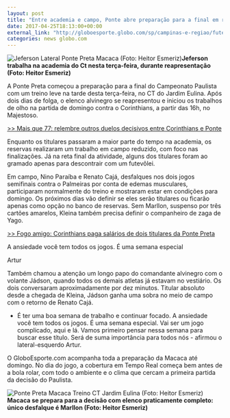 ```yaml
---
layout: post
title: "Entre academia e campo, Ponte abre preparação para a final em ritmo leve"
date: 2017-04-25T18:13:00+00:00
external_link: "http://globoesporte.globo.com/sp/campinas-e-regiao/futebol/times/ponte-preta/noticia/2017/04/entre-academia-e-campo-ponte-abre-preparacao-para-final-em-ritmo-leve.html"
categories: news globo.com
---
```

 ![Jeferson Lateral Ponte Preta Macaca (Foto: Heitor Esmeriz)](http://s2.glbimg.com/twsuzf1XH2igVmyRTrrqrMXIGtQ=/26x0:1200x900/300x230/s.glbimg.com/es/ge/f/original/2017/04/25/jeferson.jpg "Jeferson Lateral Ponte Preta Macaca (Foto: Heitor Esmeriz)")**Jeferson trabalha na academia do&nbsp;Ct nesta terça-feira, durante reapresentação (Foto: Heitor Esmeriz)**

A Ponte Preta começou a preparação para a final do Campeonato Paulista com um treino leve na tarde desta terça-feira, no CT do Jardim Eulina. Após dois dias de folga, o elenco alvinegro se reapresentou e iniciou os trabalhos de olho na partida de domingo contra o Corinthians, a partir das 16h, no Majestoso.&nbsp;

[\>\>&nbsp;Mais que 77: relembre outros duelos decisivos entre Corinthians e Ponte](http://globoesporte.globo.com/sp/campinas-e-regiao/futebol/campeonato-paulista/noticia/2017/04/mais-que-77-relembre-outros-duelos-decisivos-entre-corinthians-e-ponte.html)

Enquanto os titulares passaram a maior parte do tempo na academia, os reservas realizaram um trabalho em campo reduzido, com foco nas finalizações. Já na reta final da atividade, alguns dos titulares foram ao gramado apenas para descontrair com um futevôlei.

Em campo, Nino Paraíba e Renato Cajá, desfalques nos dois jogos semifinais contra o Palmeiras por conta de edemas musculares, participaram normalmente do treino e mostraram estar em condições para domingo. Os próximos dias vão definir se eles serão titulares ou ficarão apenas como opção no banco de reservas. Sem Marllon, suspenso por três cartões amarelos, Kleina também precisa definir o companheiro de zaga de Yago.

[\>\>&nbsp;Fogo amigo: Corinthians paga salários de dois titulares da Ponte Preta](http://globoesporte.globo.com/sp/futebol/noticia/fogo-amigo-corinthians-paga-salarios-de-dois-titulares-da-ponte-preta.ghtml)

A ansiedade você tem todos os jogos. É uma semana especial  

Artur

Também chamou a atenção um longo papo do comandante alvinegro com o volante Jádson, quando todos os demais atletas já estavam no vestiário. Os dois conversaram aproximadamente por dez minutos. Titular absoluto desde a chegada de Kleina, Jádson ganha uma sobra no meio de campo com o retorno de Renato Cajá.&nbsp;

- É ter uma boa semana de trabalho e continuar focado. A ansiedade você tem todos os jogos. É uma semana especial. Vai ser um jogo complicado, aqui e lá. Vamos primeiro pensar nessa semana para buscar esse título. Será de suma importância para todos nós - afirmou o lateral-esquerdo Artur.&nbsp;

O GloboEsporte.com acompanha toda a preparação da Macaca até domingo. No dia do jogo, a cobertura em Tempo Real começa bem antes de a bola rolar, com todo o ambiente e o clima que cercam a primeira partida da decisão do Paulista.&nbsp;

 ![Ponte Preta Macaca Treino CT Jardim Eulina (Foto: Heitor Esmeriz)](http://s2.glbimg.com/BHhkANVR7674GKqHTv1rxCgviY8=/0x96:1200x792/690x400/s.glbimg.com/es/ge/f/original/2017/04/25/pontetreino01.jpg "Ponte Preta Macaca Treino CT Jardim Eulina (Foto: Heitor Esmeriz)")**Macaca se prepara para a decisão com elenco praticamente completo: único desfalque é Marllon (Foto: Heitor Esmeriz)**


